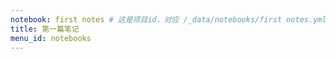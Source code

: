 ```yaml
---
notebook: first notes # 这是项目id，对应 /_data/notebooks/first notes.yml
title: 第一篇笔记
menu_id: notebooks
---
```

